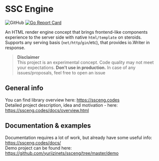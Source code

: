 
# SSC Engine

![GitHub](https://img.shields.io/github/license/yuriizinets/ssceng)
[![Go Report Card](https://goreportcard.com/badge/github.com/yuriizinets/ssceng)](https://goreportcard.com/report/github.com/yuriizinets/ssceng)

An HTML render engine concept that brings frontend-like components experience to the server side with native `html/template` on steroids. Supports any serving basis (`net/http`/`gin`/etc), that provides io.Writer in response.

> **Disclaimer**  
> This project is an experimental concept. Code quality may not meet your expectations. **Don’t use in production.** In case of any issues/proposals, feel free to open an issue

## General info

You can find library overview here: https://ssceng.codes  
Detailed project description, idea and motivation - here: https://ssceng.codes/docs/overview.html

## Documentation & examples

Documentation requires a lot of work, but already have some useful info: https://ssceng.codes/docs/  
Demo project can be found here: https://github.com/yuriizinets/ssceng/tree/master/demo
